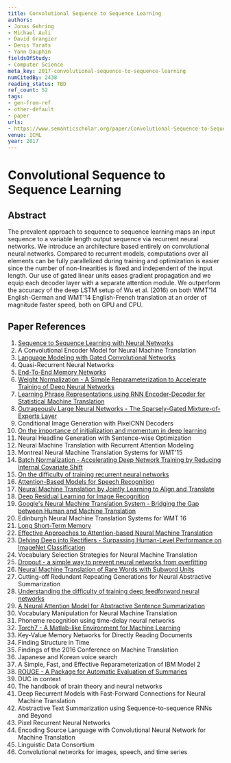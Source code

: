 ```yaml
---
title: Convolutional Sequence to Sequence Learning
authors:
- Jonas Gehring
- Michael Auli
- David Grangier
- Denis Yarats
- Yann Dauphin
fieldsOfStudy:
- Computer Science
meta_key: 2017-convolutional-sequence-to-sequence-learning
numCitedBy: 2438
reading_status: TBD
ref_count: 52
tags:
- gen-from-ref
- other-default
- paper
urls:
- https://www.semanticscholar.org/paper/Convolutional-Sequence-to-Sequence-Learning-Gehring-Auli/43428880d75b3a14257c3ee9bda054e61eb869c0?sort=total-citations
venue: ICML
year: 2017
---
```


# Convolutional Sequence to Sequence Learning

## Abstract

The prevalent approach to sequence to sequence learning maps an input sequence to a variable length output sequence via recurrent neural networks. We introduce an architecture based entirely on convolutional neural networks. Compared to recurrent models, computations over all elements can be fully parallelized during training and optimization is easier since the number of non-linearities is fixed and independent of the input length. Our use of gated linear units eases gradient propagation and we equip each decoder layer with a separate attention module. We outperform the accuracy of the deep LSTM setup of Wu et al. (2016) on both WMT'14 English-German and WMT'14 English-French translation at an order of magnitude faster speed, both on GPU and CPU.

## Paper References

1. [Sequence to Sequence Learning with Neural Networks](2014-sequence-to-sequence-learning-with-neural-networks)
2. A Convolutional Encoder Model for Neural Machine Translation
3. [Language Modeling with Gated Convolutional Networks](2017-language-modeling-with-gated-convolutional-networks)
4. Quasi-Recurrent Neural Networks
5. [End-To-End Memory Networks](2015-end-to-end-memory-networks)
6. [Weight Normalization - A Simple Reparameterization to Accelerate Training of Deep Neural Networks](2016-weight-normalization-a-simple-reparameterization-to-accelerate-training-of-deep-neural-networks)
7. [Learning Phrase Representations using RNN Encoder-Decoder for Statistical Machine Translation](2014-learning-phrase-representations-using-rnn-encoder-decoder-for-statistical-machine-translation)
8. [Outrageously Large Neural Networks - The Sparsely-Gated Mixture-of-Experts Layer](2017-outrageously-large-neural-networks-the-sparsely-gated-mixture-of-experts-layer)
9. Conditional Image Generation with PixelCNN Decoders
10. [On the importance of initialization and momentum in deep learning](2013-on-the-importance-of-initialization-and-momentum-in-deep-learning)
11. Neural Headline Generation with Sentence-wise Optimization
12. Neural Machine Translation with Recurrent Attention Modeling
13. Montreal Neural Machine Translation Systems for WMT'15
14. [Batch Normalization - Accelerating Deep Network Training by Reducing Internal Covariate Shift](2015-batch-normalization-accelerating-deep-network-training-by-reducing-internal-covariate-shift)
15. [On the difficulty of training recurrent neural networks](2013-on-the-difficulty-of-training-recurrent-neural-networks)
16. [Attention-Based Models for Speech Recognition](2015-attention-based-models-for-speech-recognition)
17. [Neural Machine Translation by Jointly Learning to Align and Translate](2015-neural-machine-translation-by-jointly-learning-to-align-and-translate)
18. [Deep Residual Learning for Image Recognition](2015-resnet.md)
19. [Google's Neural Machine Translation System - Bridging the Gap between Human and Machine Translation](2016-google-s-neural-machine-translation-system-bridging-the-gap-between-human-and-machine-translation)
20. Edinburgh Neural Machine Translation Systems for WMT 16
21. [Long Short-Term Memory](1997-long-short-term-memory)
22. [Effective Approaches to Attention-based Neural Machine Translation](2015-effective-approaches-to-attention-based-neural-machine-translation)
23. [Delving Deep into Rectifiers - Surpassing Human-Level Performance on ImageNet Classification](2015-delving-deep-into-rectifiers-surpassing-human-level-performance-on-imagenet-classification)
24. Vocabulary Selection Strategies for Neural Machine Translation
25. [Dropout - a simple way to prevent neural networks from overfitting](2014-dropout-a-simple-way-to-prevent-neural-networks-from-overfitting)
26. [Neural Machine Translation of Rare Words with Subword Units](2016-neural-machine-translation-of-rare-words-with-subword-units)
27. Cutting-off Redundant Repeating Generations for Neural Abstractive Summarization
28. [Understanding the difficulty of training deep feedforward neural networks](2010-understanding-the-difficulty-of-training-deep-feedforward-neural-networks)
29. [A Neural Attention Model for Abstractive Sentence Summarization](2015-a-neural-attention-model-for-abstractive-sentence-summarization)
30. Vocabulary Manipulation for Neural Machine Translation
31. Phoneme recognition using time-delay neural networks
32. [Torch7 - A Matlab-like Environment for Machine Learning](2011-torch7-a-matlab-like-environment-for-machine-learning)
33. Key-Value Memory Networks for Directly Reading Documents
34. Finding Structure in Time
35. Findings of the 2016 Conference on Machine Translation
36. Japanese and Korean voice search
37. A Simple, Fast, and Effective Reparameterization of IBM Model 2
38. [ROUGE - A Package for Automatic Evaluation of Summaries](2004-rouge-a-package-for-automatic-evaluation-of-summaries)
39. DUC in context
40. The handbook of brain theory and neural networks
41. Deep Recurrent Models with Fast-Forward Connections for Neural Machine Translation
42. Abstractive Text Summarization using Sequence-to-sequence RNNs and Beyond
43. Pixel Recurrent Neural Networks
44. Encoding Source Language with Convolutional Neural Network for Machine Translation
45. Linguistic Data Consortium
46. Convolutional networks for images, speech, and time series
